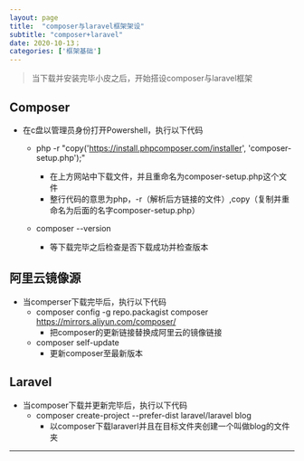 ```yaml
---
layout: page
title:  "composer与laravel框架架设"
subtitle: "composer+laravel"
date: 2020-10-13；
categories: ['框架基础']
---
```


> 当下载并安装完毕小皮之后，开始搭设composer与laravel框架

## Composer   
- 在c盘以管理员身份打开Powershell，执行以下代码 
    - php -r "copy('https://install.phpcomposer.com/installer', 'composer-setup.php');"
        - 在上方网站中下载文件，并且重命名为composer-setup.php这个文件
        - 整行代码的意思为php，-r（解析后方链接的文件）,copy（复制并重命名为后面的名字composer-setup.php）

    - composer --version
        - 等下载完毕之后检查是否下载成功并检查版本

## 阿里云镜像源
- 当comperser下载完毕后，执行以下代码
    - composer config -g repo.packagist composer https://mirrors.aliyun.com/composer/
        - 把composer的更新链接替换成阿里云的镜像链接
    - composer self-update
        - 更新composer至最新版本


## Laravel
- 当composer下载并更新完毕后，执行以下代码    
    - composer create-project --prefer-dist laravel/laravel blog
        - 以composer下载laraverl并且在目标文件夹创建一个叫做blog的文件夹


---





